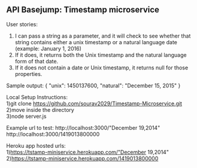 ## API Basejump: Timestamp microservice
User stories:
1) I can pass a string as a parameter, and it will check to see whether that string contains either a unix timestamp or a natural language date (example: January 1, 2016)
2) If it does, it returns both the Unix timestamp and the natural language form of that date.
3) If it does not contain a date or Unix timestamp, it returns null for those properties.

Sample output:
{ "unix": 1450137600, "natural": "December 15, 2015" }

Local Setup Instructions:  
1)git clone https://github.com/sourav2029/Timestamp-Microservice.git  
2)move inside the directory  
3)node server.js  

Example url to test: 
http://localhost:3000/"December 19,2014"  
http://localhost:3000/1419013800000  

Heroku app hosted urls:  
1)https://tstamp-miniservice.herokuapp.com/"December 19,2014"  
2)https://tstamp-miniservice.herokuapp.com/1419013800000  
